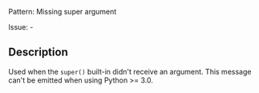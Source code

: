 Pattern: Missing super argument

Issue: -

## Description

Used when the `super()` built-in didn't receive an argument. This message can't be emitted when using Python >= 3.0.